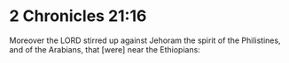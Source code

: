 # 2 Chronicles 21:16

Moreover the LORD stirred up against Jehoram the spirit of the Philistines, and of the Arabians, that [were] near the Ethiopians: